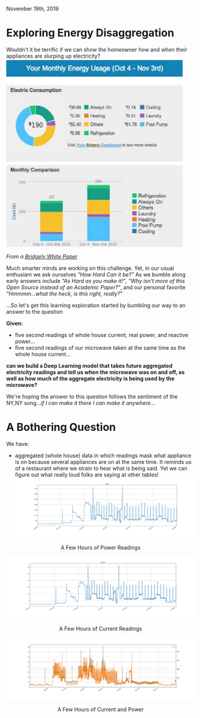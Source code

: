 November 19th, 2019

# Exploring Energy Disaggregation
Wouldn't it be terrific if we can show the homeowner how and when their appliances are slurping up electricity?  
![Bridgely](/images/ExploringDisaggregation/BridgelyApplianceDissagregation.png)  
  
_From a [Bridgely White Paper](https://www.bidgely.com/wp-content/uploads/2016/04/White_Paper_Savings__Engagement_v2_Case_Study.pdf)_

Much smarter minds are working on this challenge.  Yet, in our usual enthusiam we ask ourselves _"How Hard Can it be?"_ As we bumble along early answers include _"As Hard as you make it!"_, _"Why isn't more of this Open Source instead of an Academic Paper?"_, and our personal favorite _"Hmmmm...what the heck, is this right, really?_"

...So let's get this learning exploration started by bumbling our way to an answer to the question
  
__Given:__
- five second readings of whole house current, real power, and reactive power...
- five second readings of our microwave taken at the same time as the whole house current...

__can we build a Deep Learning model that takes future aggregated electricity readings and tell us when the microwave was on and off, as well as how much of the aggregate electricity is being used by the microwave?__

We're hoping the answer to this question follows the sentiment of the NY,NY song..._if I can make it there I can make it anywhere_...
# A Bothering Question
We have:
- aggregated (whole house) data in which readings mask what appliance is on because several appliances are on at the same time. It reminds us of a restaurant where we strain to hear what is being said.  Yet we can figure out what really loud folks are saying at other tables!  
![power readings for 10/20/2019](aggregate_power_3_hours.png)  
  
<p align="center">A Few Hours of Power Readings</p> 
  
![current readings for 10/20/2019](aggregate_current_3_hours.png)  
  
<p align="center">A Few Hours of Current Readings</p>  

![powercurrent readings for 10/20/2019](aggregate_power_current_3_hours.png)    
  
<p align="center">A Few Hours of Current and Power</p>



